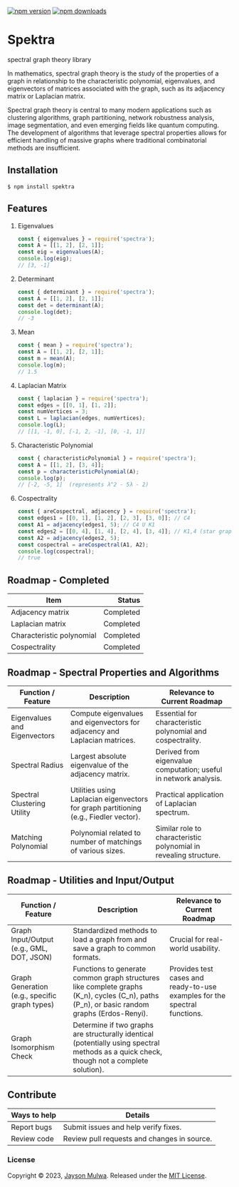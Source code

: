 
[![npm version](https://img.shields.io/npm/v/spektra.svg)](https://www.npmjs.com/package/spektra)
[![npm downloads](https://img.shields.io/npm/dm/spektra.svg)](https://www.npmjs.com/package/spektra)

# Spektra
spectral graph theory library

In mathematics, spectral graph theory is the study of the properties of a graph in relationship to the characteristic polynomial, eigenvalues, and eigenvectors of matrices associated with the graph, such as its adjacency matrix or Laplacian matrix.

Spectral graph theory is central to many modern applications such as clustering algorithms, graph partitioning, network robustness analysis, image segmentation, and even emerging fields like quantum computing. The development of algorithms that leverage spectral properties allows for efficient handling of massive graphs where traditional combinatorial methods are insufficient.

## Installation

```console
$ npm install spektra
```

## Features
 1. Eigenvalues
    ```js
    const { eigenvalues } = require('spectra');
    const A = [[1, 2], [2, 1]];
    const eig = eigenvalues(A);
    console.log(eig);
    // [3, -1]
    ```

 2. Determinant
    ```js
    const { determinant } = require('spectra');
    const A = [[1, 2], [2, 1]];
    const det = determinant(A);
    console.log(det);
    // -3
    ```
 3. Mean
    ```js
    const { mean } = require('spectra');
    const A = [[1, 2], [2, 1]];
    const m = mean(A);
    console.log(m);
    // 1.5
    ```
 4. Laplacian Matrix
    ```js
    const { laplacian } = require('spectra');
    const edges = [[0, 1], [1, 2]];
    const numVertices = 3;
    const L = laplacian(edges, numVertices);
    console.log(L);
    // [[1, -1, 0], [-1, 2, -1], [0, -1, 1]]
    ```
 5. Characteristic Polynomial
    ```js
    const { characteristicPolynomial } = require('spectra');
    const A = [[1, 2], [3, 4]];
    const p = characteristicPolynomial(A);
    console.log(p);
    // [-2, -5, 1]  (represents λ^2 - 5λ - 2)
    ```
 6. Cospectrality
    ```js
    const { areCospectral, adjacency } = require('spectra');
    const edges1 = [[0, 1], [1, 2], [2, 3], [3, 0]]; // C4
    const A1 = adjacency(edges1, 5); // C4 U K1
    const edges2 = [[0, 4], [1, 4], [2, 4], [3, 4]]; // K1,4 (star graph)
    const A2 = adjacency(edges2, 5);
    const cospectral = areCospectral(A1, A2);
    console.log(cospectral);
    // true
    ```

## Roadmap - Completed

| Item | Status |
|---|---:|
| Adjacency matrix | Completed |
| Laplacian matrix | Completed |
| Characteristic polynomial | Completed |
| Cospectrality | Completed |

## Roadmap - Spectral Properties and Algorithms

| Function / Feature | Description | Relevance to Current Roadmap |
|---|---|---|
| Eigenvalues and Eigenvectors | Compute eigenvalues and eigenvectors for adjacency and Laplacian matrices. | Essential for characteristic polynomial and cospectrality. |
| Spectral Radius | Largest absolute eigenvalue of the adjacency matrix. | Derived from eigenvalue computation; useful in network analysis. |
| Spectral Clustering Utility | Utilities using Laplacian eigenvectors for graph partitioning (e.g., Fiedler vector). | Practical application of Laplacian spectrum. |
| Matching Polynomial | Polynomial related to number of matchings of various sizes. | Similar role to characteristic polynomial in revealing structure. |


## Roadmap - Utilities and Input/Output
| Function / Feature | Description | Relevance to Current Roadmap |
|---|---|---|
| Graph Input/Output (e.g., GML, DOT, JSON) | Standardized methods to load a graph from and save a graph to common formats. | Crucial for real-world usability. |
| Graph Generation (e.g., specific graph types) | Functions to generate common graph structures like complete graphs (K_n), cycles (C_n), paths (P_n), or basic random graphs (Erdos-Renyi). | Provides test cases and ready-to-use examples for the spectral functions. |
| Graph Isomorphism Check | Determine if two graphs are structurally identical (potentially using spectral methods as a quick check, though not a complete solution). | |

## Contribute

| Ways to help | Details |
|---|---|
| Report bugs | Submit issues and help verify fixes. |
| Review code | Review pull requests and changes in source. |

### License

Copyright © 2023, [Jayson Mulwa](https://github.com/jaysonmulwa).
Released under the [MIT License](LICENSE).
